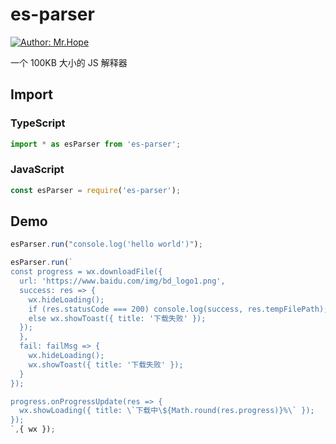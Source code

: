 # es-parser

[![Author: Mr.Hope](https://img.shields.io/badge/作者-Mr.Hope-blue.svg?style=for-the-badge)](https://mrhope.site)
<!-- [![License](https://img.shields.io/npm/l/es-parser.svg?style=for-the-badge)](https://github.com/Mister-Hope/es-parser/blob/master/LICENSE) -->

一个 100KB 大小的 JS 解释器

## Import

### TypeScript

```ts
import * as esParser from 'es-parser';
```

### JavaScript

```js
const esParser = require('es-parser');
```

## Demo

```js
esParser.run("console.log('hello world')");

esParser.run(`
const progress = wx.downloadFile({
  url: 'https://www.baidu.com/img/bd_logo1.png',
  success: res => {
    wx.hideLoading();
    if (res.statusCode === 200) console.log(success, res.tempFilePath);
    else wx.showToast({ title: '下载失败' });
  });
  },
  fail: failMsg => {
    wx.hideLoading();
    wx.showToast({ title: '下载失败' });
  }
});

progress.onProgressUpdate(res => {
  wx.showLoading({ title: \`下载中\${Math.round(res.progress)}%\` });
});
`,{ wx });
```
